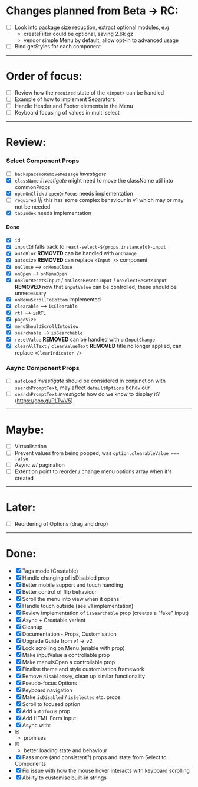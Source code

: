 # Changes planned from Beta -> RC:

* [ ] Look into package size reduction, extract optional modules, e.g
  * createFilter could be optional, saving 2.6k gz
  * vendor simple Menu by default, allow opt-in to advanced usage
* [ ] Bind getStyles for each component

---

# Order of focus:

* [ ] Review how the `required` state of the `<input>` can be handled
* [ ] Example of how to implement Separators
* [ ] Handle Header and Footer elements in the Menu
* [ ] Keyboard focusing of values in multi select

---

# Review:

### Select Component Props

* [ ] `backspaceToRemoveMessage` _investigate_
* [x] `className` _investigate_ might need to move the className util into commonProps
* [x] `openOnClick` / `openOnFocus` needs implementation
* [ ] `required` _|||_ this has some complex behaviour in v1 which may or may not be needed
* [x] `tabIndex` needs implementation

#### Done

* [x] `id`
* [x] `inputId` falls back to `react-select-${props.instanceId}-input`
* [x] `autoBlur` **REMOVED** can be handled with `onChange`
* [x] `autosize` **REMOVED** can replace `<Input />` component
* [x] `onClose` --> `onMenuClose`
* [x] `onOpen` --> `onMenuOpen`
* [x] `onBlurResetsInput` / `onCloseResetsInput` / `onSelectResetsInput` **REMOVED** now that `inputValue` can be controlled, these should be unnecessary
* [x] `onMenuScrollToBottom` implemented
* [x] `clearable` --> `isClearable`
* [x] `rtl` --> `isRTL`
* [x] `pageSize`
* [x] `menuShouldScrollIntoView`
* [x] `searchable` --> `isSearchable`
* [x] `resetValue` **REMOVED** can be handled with `onInputChange`
* [x] `clearAllText` / `clearValueText` **REMOVED** title no longer applied, can replace `<ClearIndicator />`

### Async Component Props

* [ ] `autoLoad` _investigate_ should be considered in conjunction with `searchPromptText`, may affect `defaultOptions` behaviour
* [ ] `searchPromptText` _investigate_ how do we know to display it? (https://goo.gl/PLTwV5)

---

# Maybe:

* [ ] Virtualisation
* [ ] Prevent values from being popped, was `option.clearableValue === false`
* [ ] Async w/ pagination
* [ ] Extention point to reorder / change menu options array when it's created

---

# Later:

* [ ] Reordering of Options (drag and drop)

---

# Done:

* [x] Tags mode (Creatable)
* [x] Handle changing of isDisabled prop
* [x] Better mobile support and touch handling
* [x] Better control of flip behaviour
* [x] Scroll the menu into view when it opens
* [x] Handle touch outside (see v1 implementation)
* [x] Review implementation of `isSearchable` prop (creates a "fake" input)
* [x] Async + Creatable variant
* [x] Cleanup
* [x] Documentation - Props, Customisation
* [x] Upgrade Guide from v1 -> v2
* [x] Lock scrolling on Menu (enable with prop)
* [x] Make inputValue a controllable prop
* [x] Make menuIsOpen a controllable prop
* [x] Finalise theme and style customisation framework
* [x] Remove `disabledKey`, clean up similar functionality
* [x] Pseudo-focus Options
* [x] Keyboard navigation
* [x] Make `isDisabled` / `isSelected` etc. props
* [x] Scroll to focused option
* [x] Add `autofocus` prop
* [x] Add HTML Form Input
* [x] Async with:
* [x] * promises
* [x] * better loading state and behaviour
* [x] Pass more (and consistent?) props and state from Select to Components
* [x] Fix issue with how the mouse hover interacts with keyboard scrolling
* [x] Ability to customise built-in strings
